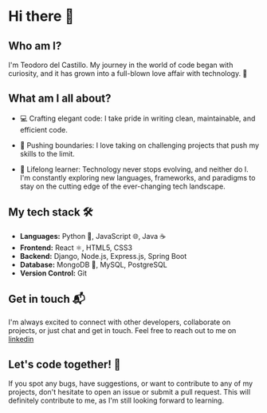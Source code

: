 # Hi there 👋

## Who am I?

I'm Teodoro del Castillo. 
My journey in the world of code began with curiosity, and it has grown into a full-blown love affair with technology. 🚀

## What am I all about?

- 💻 Crafting elegant code: I take pride in writing clean, maintainable, and efficient code. 
  
- 🚀 Pushing boundaries: I love taking on challenging projects that push my skills to the limit.

- 🌱 Lifelong learner: Technology never stops evolving, and neither do I. I'm constantly exploring new languages, frameworks, and paradigms to stay on the cutting edge of the ever-changing tech landscape.

## My tech stack 🛠️

- **Languages:** Python 🐍, JavaScript 🌐, Java ☕️
- **Frontend:** React ⚛️, HTML5, CSS3
- **Backend:** Django, Node.js, Express.js, Spring Boot
- **Database:** MongoDB 🍃, MySQL, PostgreSQL
- **Version Control:** Git

## Get in touch 📬

I'm always excited to connect with other developers, collaborate on projects, or just chat and get in touch. Feel free to reach out to me on [linkedin](https://www.linkedin.com/in/teodoro-del-castillo)

## Let's code together! 🚀

If you spot any bugs, have suggestions, or want to contribute to any of my projects, don't hesitate to open an issue or submit a pull request.
This will definitely contribute to me, as I'm still looking forward to learning.

